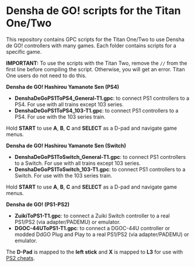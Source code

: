 # Densha de GO! scripts for the Titan One/Two

This repository contains GPC scripts for the Titan One/Two to use Densha de GO! controllers with many games. Each folder contains scripts for a specific game.

**IMPORTANT:** To use the scripts with the Titan Two, remove the `//` from the first line before compiling the script. Otherwise, you will get an error. Titan One users do not need to do this.

**Densha de GO! Hashirou Yamanote Sen (PS4)**

- **DenshaDeGoPS1ToPS4_General-T1.gpc**: to connect PS1 controllers to a PS4. For use with all trains except 103 series.
- **DenshaDeGoPS1ToPS4_103-T1.gpc**: to connect PS1 controllers to a PS4. For use with the 103 series train.

Hold **START** to use **A**, **B**, **C** and **SELECT** as a D-pad and navigate game menus.

**Densha de GO! Hashirou Yamanote Sen (Switch)**

- **DenshaDeGoPS1ToSwitch_General-T1.gpc**: to connect PS1 controllers to a Switch. For use with all trains except 103 series.
- **DenshaDeGoPS1ToSwitch_103-T1.gpc**: to connect PS1 controllers to a Switch. For use with the 103 series train.

Hold **START** to use **A**, **B**, **C** and **SELECT** as a D-pad and navigate game menus.

**Densha de GO! (PS1-PS2)**

- **ZuikiToPS1-T1.gpc**: to connect a Zuiki Switch controller to a real PS1/PS2 (via adapter/PADEMU) or emulator.
- **DGOC-44UToPS1-T1.gpc**: to connect a DGOC-44U controller or modded DdGO Plug and Play to a real PS1/PS2 (via adapter/PADEMU) or emulator.

The **D-Pad** is mapped to the **left stick** and **X** is mapped to **L3** for use with [PS2 cheats](https://marcriera.github.io/ddgo-controller-docs/adapters/#playstation-2-cheat-codes-for-playstation-1-controllers).
